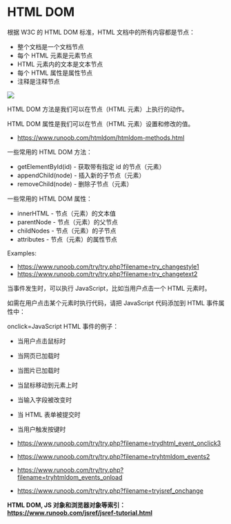 # HTML DOM

根据 W3C 的 HTML DOM 标准，HTML 文档中的所有内容都是节点：

- 整个文档是一个文档节点
- 每个 HTML 元素是元素节点
- HTML 元素内的文本是文本节点
- 每个 HTML 属性是属性节点
- 注释是注释节点

![](https://www.runoob.com/wp-content/uploads/2013/09/ct_htmltree.gif)

HTML DOM 方法是我们可以在节点（HTML 元素）上执行的动作。

HTML DOM 属性是我们可以在节点（HTML 元素）设置和修改的值。

- https://www.runoob.com/htmldom/htmldom-methods.html

一些常用的 HTML DOM 方法：

- getElementById(id) - 获取带有指定 id 的节点（元素）
- appendChild(node) - 插入新的子节点（元素）
- removeChild(node) - 删除子节点（元素）

一些常用的 HTML DOM 属性：

- innerHTML - 节点（元素）的文本值
- parentNode - 节点（元素）的父节点
- childNodes - 节点（元素）的子节点
- attributes - 节点（元素）的属性节点

Examples:

- <https://www.runoob.com/try/try.php?filename=try_changestyle1>
- <https://www.runoob.com/try/try.php?filename=try_changetext2>

当事件发生时，可以执行 JavaScript，比如当用户点击一个 HTML 元素时。

如需在用户点击某个元素时执行代码，请把 JavaScript 代码添加到 HTML 事件属性中：

onclick=JavaScript
HTML 事件的例子：

- 当用户点击鼠标时
- 当网页已加载时
- 当图片已加载时
- 当鼠标移动到元素上时
- 当输入字段被改变时
- 当 HTML 表单被提交时
- 当用户触发按键时

- <https://www.runoob.com/try/try.php?filename=trydhtml_event_onclick3>
- <https://www.runoob.com/try/try.php?filename=tryhtmldom_events2>
- <https://www.runoob.com/try/try.php?filename=tryhtmldom_events_onload>
- <https://www.runoob.com/try/try.php?filename=tryjsref_onchange>

**HTML DOM, JS 对象和浏览器对象等索引：<https://www.runoob.com/jsref/jsref-tutorial.html>**
